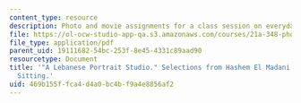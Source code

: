 ```yaml
---
content_type: resource
description: Photo and movie assignments for a class session on everyday photography.
file: https://ol-ocw-studio-app-qa.s3.amazonaws.com/courses/21a-348-photography-and-truth-spring-2008/469b155ffca4d4a0bc4bf9a4e8856af2_MIT21A_348S08_portraitsL.pdf
file_type: application/pdf
parent_uid: 19111682-54bc-253f-8e45-4331c89aad90
resourcetype: Document
title: '"A Lebanese Portrait Studio." Selections from Hashem El Madani and Mapping
  Sitting.'
uid: 469b155f-fca4-d4a0-bc4b-f9a4e8856af2
---
```

